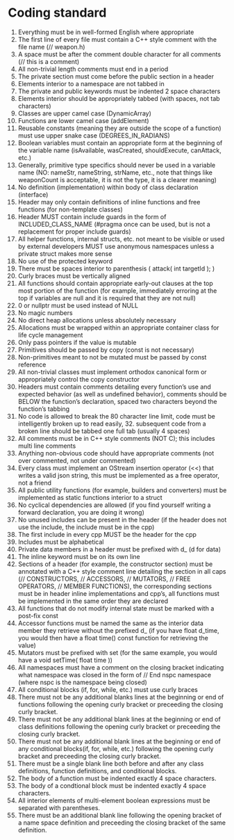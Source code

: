 Coding standard
===

1. Everything must be in well-formed English where appropriate
2. The first line of every file must contain a C++ style comment with the file name (// weapon.h)
3. A space must be after the comment double character for all comments (// this is a comment)
4. All non-trivial length comments must end in a period
5. The private section must come before the public section in a header
6. Elements interior to a namespace are not tabbed in
7. The private and public keywords must be indented 2 space characters
8. Elements interior should be appropriately tabbed (with spaces, not tab characters)
9. Classes are upper camel case (DynamicArray)
10. Functions are lower camel case (addElement)
11. Reusable constants (meaning they are outside the scope of a function) must use upper snake case     (DEGREES_IN_RADIANS)
12. Boolean variables must contain an appropriate form at the beginning of the variable name (isAvailable, wasCreated, shouldExecute, canAttack, etc.)
13. Generally, primitive type specifics should never be used in a variable name (NO: nameStr, nameString, strName, etc., note that things like weaponCount is acceptable, it is not the type, it is a clearer meaning)
14. No definition (implementation) within body of class declaration (interface)
15. Header may only contain definitions of inline functions and free functions (for non-template classes)
16. Header MUST contain include guards in the form of INCLUDED_CLASS_NAME (#pragma once can be used, but is not a replacement for proper include guards)
17. All helper functions, internal structs, etc. not meant to be visible or used by external developers MUST use anonymous namespaces unless a private struct makes more sense
18. No use of the protected keyword
19. There must be spaces interior to parenthesis ( attack( int targetId ); )
20. Curly braces must be vertically aligned
21. All functions should contain appropriate early-out clauses at the top most portion of the function (for example, immediately erroring at the top if variables are null and it is required that they are not null)
22. 0 or nullptr must be used instead of NULL
23. No magic numbers
24. No direct heap allocations unless absolutely necessary
25. Allocations must be wrapped within an appropriate container class for life cycle management
26. Only pass pointers if the value is mutable
27. Primitives should be passed by copy (const is not necessary)
28. Non-primitives meant to not be mutated must be passed by const reference
29. All non-trivial classes must implement orthodox canonical form or appropriately control the copy constructor
30. Headers must contain comments detailing every function’s use and expected behavior (as well as undefined behavior), comments should be BELOW the function’s declaration, spaced two characters beyond the function’s tabbing
31. No code is allowed to break the 80 character line limit, code must be intelligently broken up to read easily, 32. subsequent code from a broken line should be tabbed one full tab (usually 4 spaces)
33. All comments must be in C++ style comments (NOT C); this includes multi line comments
34. Anything non-obvious code should have appropriate comments (not over commented, not under commented)
35. Every class must implement an OStream insertion operator (<<) that writes a valid json string, this must be implemented as a free operator, not a friend
36. All public utility functions (for example, builders and converters) must be implemented as static functions interior to a struct
37. No cyclical dependencies are allowed (if you find yourself writing a forward declaration, you are doing it wrong)
38. No unused includes can be present in the header (if the header does not use the include, the include must be in the cpp)
39. The first include in every cpp MUST be the header for the cpp
40. Includes must be alphabetical
41. Private data members in a header must be prefixed with d_ (d for data)
42. The inline keyword must be on its own line
43. Sections of a header (for example, the constructor section) must be annotated with a C++ style comment line detailing the section in all caps (// CONSTRUCTORS, // ACCESSORS, // MUTATORS, // FREE OPERATORS, // MEMBER FUNCTIONS), the corresponding sections must be in header inline implementations and cpp’s, all functions must be implemented in the same order they are declared
44. All functions that do not modify internal state must be marked with a post-fix const
45. Accessor functions must be named the same as the interior data member they retrieve without the prefixed d_ (if you have float d_time, you would then have a float time() const function for retrieving the value)
46. Mutators must be prefixed with set (for the same example, you would have a void setTime( float time ))
47. All namespaces must have a comment on the closing bracket indicating what namespace was closed in the form of // End nspc namespace (where nspc is the namespace being closed)
48. All conditional blocks (if, for, while, etc.) must use curly braces
49. There must not be any additional blanks lines at the beginning or end of functions following the opening curly bracket or preceeding the closing curly bracket.
50. There must not be any additional blank lines at the beginning or end of class definitions following the opening curly bracket or preceeding the closing curly bracket.
51. There must not be any additional blank lines at the beginning or end of any conditional blocks(if, for, while, etc.) following the opening curly bracket and preceeding the closing curly bracket.
52. There must be a single blank line both before and after any class definitions, function definitions, and conditional blocks.
51. The body of a function must be indented exactly 4 space characters.
52. The body of a condtional block must be indented exactly 4 space characters.
52. All interior elements of multi-element boolean expressions must be separated with parentheses.
53. There must be an additional blank line following the opening bracket of a name space definition and preceeding the closing bracket of the same definition.
